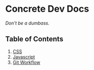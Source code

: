 # Concrete Dev Docs

*Don't be a dumbass.*


## Table of Contents

  1. [CSS](css.md)
  1. [Javascript](javascript.md)
  1. [Git Workflow](git-workflow.md)
